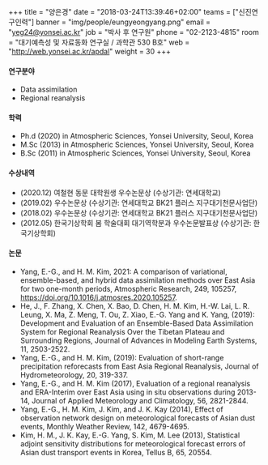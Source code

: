 ﻿+++
title = "양은경"
date = "2018-03-24T13:39:46+02:00"
teams = ["신진연구인력"]
banner = "img/people/eungyeongyang.png"
email = "yeg24@yonsei.ac.kr"
job = "박사 후 연구원"
phone = "02-2123-4815"
room = "대기예측성 및 자료동화 연구실 / 과학관 530 B호"
web = "http://web.yonsei.ac.kr/apdal"
weight = 30
+++

#### 연구분야
+ Data assimilation
+ Regional reanalysis


#### 학력
 + Ph.d (2020) in Atmospheric Sciences, Yonsei University, Seoul, Korea
 + M.Sc (2013) in Atmospheric Sciences, Yonsei University, Seoul, Korea
 + B.Sc (2011) in Atmospheric Sciences, Yonsei University, Seoul, Korea

#### 수상내역
+ (2020.12) 여철현 동문 대학원생 우수논문상 (수상기관: 연세대학교)
+ (2019.02) 우수논문상 (수상기관: 연세대학교 BK21 플러스 지구대기천문사업단)
+ (2018.02) 우수논문상 (수상기관: 연세대학교 BK21 플러스 지구대기천문사업단)
+ (2012.05) 한국기상학회 봄 학술대회 대기역학분과 우수논문발표상 (수상기관: 한국기상학회)

#### 논문
+ Yang, E.-G., and H. M. Kim, 2021: A comparison of variational, ensemble-based, and hybrid data assimilation methods over East Asia for two one-month periods, Atmospheric Research, 249, 105257, https://doi.org/10.1016/j.atmosres.2020.105257.
+ He, J., F. Zhang, X. Chen, X. Bao, D. Chen, H. M. Kim, H.-W. Lai, L. R. Leung, X. Ma, Z. Meng, T. Ou, Z. Xiao, E.-G. Yang and K. Yang, (2019): Development and Evaluation of an Ensemble-Based Data Assimilation System for Regional Reanalysis Over the Tibetan Plateau and Surrounding Regions, Journal of Advances in Modeling Earth Systems, 11, 2503-2522.
+ Yang, E.-G., and H. M. Kim, (2019): Evaluation of short-range precipitation reforecasts from East Asia Regional Reanalysis, Journal of Hydrometeorology, 20, 319-337.
+ Yang, E.-G., and H. M. Kim (2017), Evaluation of a regional reanalysis and ERA-Interim over East Asia using in situ observations during 2013-14, Journal of Applied Meteorology and Climatology, 56, 2821-2844.
+ Yang, E.-G., H. M. Kim, J. Kim, and J. K. Kay (2014), Effect of observation network design on meteorological forecasts of Asian dust events, Monthly Weather Review, 142, 4679-4695.
+ Kim, H. M., J. K. Kay, E.-G. Yang, S. Kim, M. Lee (2013), Statistical adjoint sensitivity distributions for meteorological forecast errors of Asian dust transport events in Korea, Tellus B, 65, 20554.

